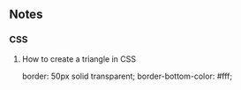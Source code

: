 ## Notes

### CSS
1. How to create a triangle in CSS


    border: 50px solid transparent;
    border-bottom-color: #fff;